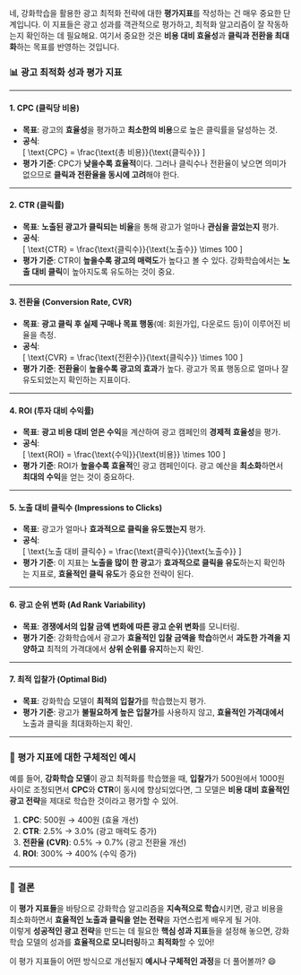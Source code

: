 네, 강화학습을 활용한 광고 최적화 전략에 대한 **평가지표**를 작성하는 건 매우 중요한 단계입니다. 이 지표들은 광고 성과를 객관적으로 평가하고, 최적화 알고리즘이 잘 작동하는지 확인하는 데 필요해요. 여기서 중요한 것은 **비용 대비 효율성**과 **클릭과 전환을 최대화**하는 목표를 반영하는 것입니다.

### 📊 **광고 최적화 성과 평가 지표**

---

#### 1. **CPC (클릭당 비용)**  
- **목표**: 광고의 **효율성**을 평가하고 **최소한의 비용**으로 높은 클릭률을 달성하는 것.
- **공식**:  
  \[
  \text{CPC} = \frac{\text{총 비용}}{\text{클릭수}}
  \]
- **평가 기준**: CPC가 **낮을수록 효율적**이다. 그러나 클릭수나 전환율이 낮으면 의미가 없으므로 **클릭과 전환율을 동시에 고려**해야 한다.

---

#### 2. **CTR (클릭률)**  
- **목표**: **노출된 광고가 클릭되는 비율**을 통해 광고가 얼마나 **관심을 끌었는지** 평가.
- **공식**:  
  \[
  \text{CTR} = \frac{\text{클릭수}}{\text{노출수}} \times 100
  \]
- **평가 기준**: CTR이 **높을수록 광고의 매력도**가 높다고 볼 수 있다. 강화학습에서는 **노출 대비 클릭**이 높아지도록 유도하는 것이 중요.

---

#### 3. **전환율 (Conversion Rate, CVR)**  
- **목표**: **광고 클릭 후 실제 구매나 목표 행동**(예: 회원가입, 다운로드 등)이 이루어진 비율을 측정.
- **공식**:  
  \[
  \text{CVR} = \frac{\text{전환수}}{\text{클릭수}} \times 100
  \]
- **평가 기준**: **전환율**이 **높을수록 광고의 효과**가 높다. 광고가 목표 행동으로 얼마나 잘 유도되었는지 확인하는 지표이다.

---

#### 4. **ROI (투자 대비 수익률)**  
- **목표**: **광고 비용 대비 얻은 수익**을 계산하여 광고 캠페인의 **경제적 효율성**을 평가.
- **공식**:  
  \[
  \text{ROI} = \frac{\text{수익}}{\text{비용}} \times 100
  \]
- **평가 기준**: ROI가 **높을수록 효율적**인 광고 캠페인이다. 광고 예산을 **최소화**하면서 **최대의 수익**을 얻는 것이 중요하다.

---

#### 5. **노출 대비 클릭수 (Impressions to Clicks)**  
- **목표**: 광고가 얼마나 **효과적으로 클릭을 유도했는지** 평가.
- **공식**:  
  \[
  \text{노출 대비 클릭수} = \frac{\text{클릭수}}{\text{노출수}}
  \]
- **평가 기준**: 이 지표는 **노출을 많이 한 광고**가 **효과적으로 클릭을 유도**하는지 확인하는 지표로, **효율적인 클릭 유도**가 중요한 전략이 된다.

---

#### 6. **광고 순위 변화 (Ad Rank Variability)**  
- **목표**: **경쟁에서의 입찰 금액 변화에 따른 광고 순위 변화**를 모니터링.
- **평가 기준**: 강화학습에서 광고가 **효율적인 입찰 금액을 학습**하면서 **과도한 가격을 지양하고** 최적의 가격대에서 **상위 순위를 유지**하는지 확인.

---

#### 7. **최적 입찰가 (Optimal Bid)**  
- **목표**: 강화학습 모델이 **최적의 입찰가**를 학습했는지 평가.
- **평가 기준**: 광고가 **불필요하게 높은 입찰가**를 사용하지 않고, **효율적인 가격대에서** 노출과 클릭을 최대화하는지 확인.

---

### 📝 **평가 지표에 대한 구체적인 예시**

예를 들어, **강화학습 모델**이 광고 최적화를 학습했을 때, **입찰가**가 500원에서 1000원 사이로 조정되면서 **CPC**와 **CTR**이 동시에 향상되었다면, 그 모델은 **비용 대비 효율적인 광고 전략**을 제대로 학습한 것이라고 평가할 수 있어.

1. **CPC**: 500원 → 400원 (효율 개선)
2. **CTR**: 2.5% → 3.0% (광고 매력도 증가)
3. **전환율 (CVR)**: 0.5% → 0.7% (광고 전환율 개선)
4. **ROI**: 300% → 400% (수익 증가)

---

### 🚀 **결론**

이 **평가 지표들**을 바탕으로 강화학습 알고리즘을 **지속적으로 학습**시키면, 광고 비용을 최소화하면서 **효율적인 노출과 클릭을 얻는 전략**을 자연스럽게 배우게 될 거야.  
이렇게 **성공적인 광고 전략**을 만드는 데 필요한 **핵심 성과 지표**들을 설정해 놓으면, 강화학습 모델의 성과를 **효율적으로 모니터링**하고 **최적화**할 수 있어!

이 평가 지표들이 어떤 방식으로 개선될지 **예시나 구체적인 과정**을 더 풀어볼까? 😄